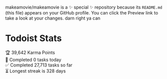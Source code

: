 makeamovie/makeamovie is a ✨ special ✨ repository because its `README.md` (this file) appears on your GitHub profile.
You can click the Preview link to take a look at your changes. darn right ya can

# Todoist Stats

<!-- TODO-IST:START -->
🏆  39,642 Karma Points           
🌸  Completed 0 tasks today           
✅  Completed 27,713 tasks so far           
⏳  Longest streak is 328 days
<!-- TODO-IST:END -->